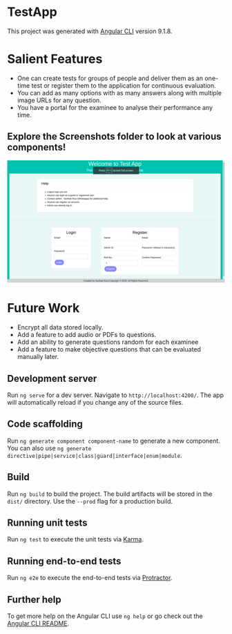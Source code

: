# TestApp

This project was generated with [Angular CLI](https://github.com/angular/angular-cli) version 9.1.8.

# Salient Features
 - One can create tests for groups of people and deliver them as an one-time test or register them to the application for continuous evaluation. 
 - You can add as many options with as many answers along with multiple image URLs for any question.
 - You have a portal for the examinee to analyse their performance any time.

## Explore the Screenshots folder to look at various components!

![landing Page](https://github.com/SarthakRout/TestApp/blob/master/Screenshots/Screenshot%20from%202020-09-06%2021-25-51.png)

# Future Work
  - Encrypt all data stored locally.
  - Add a feature to add audio or PDFs to questions.
  - Add an ability to generate questions random for each examinee
  - Add a feature to make objective questions that can be evaluated manually later.
## Development server

Run `ng serve` for a dev server. Navigate to `http://localhost:4200/`. The app will automatically reload if you change any of the source files.

## Code scaffolding

Run `ng generate component component-name` to generate a new component. You can also use `ng generate directive|pipe|service|class|guard|interface|enum|module`.

## Build

Run `ng build` to build the project. The build artifacts will be stored in the `dist/` directory. Use the `--prod` flag for a production build.

## Running unit tests

Run `ng test` to execute the unit tests via [Karma](https://karma-runner.github.io).

## Running end-to-end tests

Run `ng e2e` to execute the end-to-end tests via [Protractor](http://www.protractortest.org/).

## Further help

To get more help on the Angular CLI use `ng help` or go check out the [Angular CLI README](https://github.com/angular/angular-cli/blob/master/README.md).
